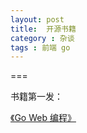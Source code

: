 ```yaml
---
layout: post
title:  开源书籍
category : 杂谈
tags : 前端 go
---
```

===

书籍第一发：

[《Go Web 编程》](http://daringfireball.net/projects/markdown/)